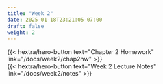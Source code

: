 ```yaml
---
title: "Week 2"
date: 2025-01-18T23:21:05-07:00
draft: false
weight: 2
---
```


<div class="mt-8">
{{< hextra/hero-button text="Chapter 2 Homework" link="/docs/week2/chap2hw" >}}
</div>

<div class="mt-8">
{{< hextra/hero-button text="Week 2 Lecture Notes" link="/docs/week2/notes" >}}
</div>